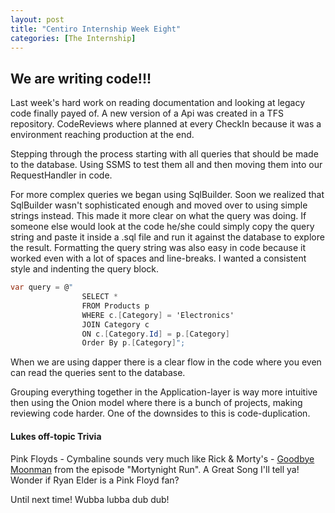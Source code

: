 ```yaml
---
layout: post
title: "Centiro Internship Week Eight"
categories: [The Internship]
---
```


## We are writing code!!!

Last week's hard work on reading documentation and looking at legacy code finally payed of.
A new version of a Api was created in a TFS repository. CodeReviews where planned at every CheckIn because it was a environment reaching production at the end.

Stepping through the process starting with all queries that should be made to the database.
Using SSMS to test them all and then moving them into our RequestHandler in code.

For more complex queries we began using SqlBuilder. Soon we realized that SqlBuilder wasn't sophisticated enough and moved over to using simple strings instead. This made it more clear on what the query was doing.
If someone else would look at the code he/she could simply copy the query string and paste it inside a .sql file and run it against the database to explore the result. Formatting the query string was also easy in code because it worked even with a lot of spaces and line-breaks. I wanted a consistent style and indenting the query block.

```csharp
var query = @"
                SELECT *
                FROM Products p
                WHERE c.[Category] = 'Electronics'
                JOIN Category c
                ON c.[Category.Id] = p.[Category]
                Order By p.[Category]";
```

When we are using dapper there is a clear flow in the code where you even can read the queries sent to the database.

Grouping everything together in the Application-layer is way more intuitive then using the Onion model where there is a bunch of projects, making reviewing code harder.
One of the downsides to this is code-duplication.

#### Lukes off-topic Trivia

Pink Floyds - Cymbaline sounds very much like Rick & Morty's - [Goodbye Moonman](https://www.youtube.com/watch?v=_UtHmqEJBZI) from the episode "Mortynight Run".
A Great Song I'll tell ya! Wonder if Ryan Elder is a Pink Floyd fan?

Until next time! Wubba lubba dub dub!
